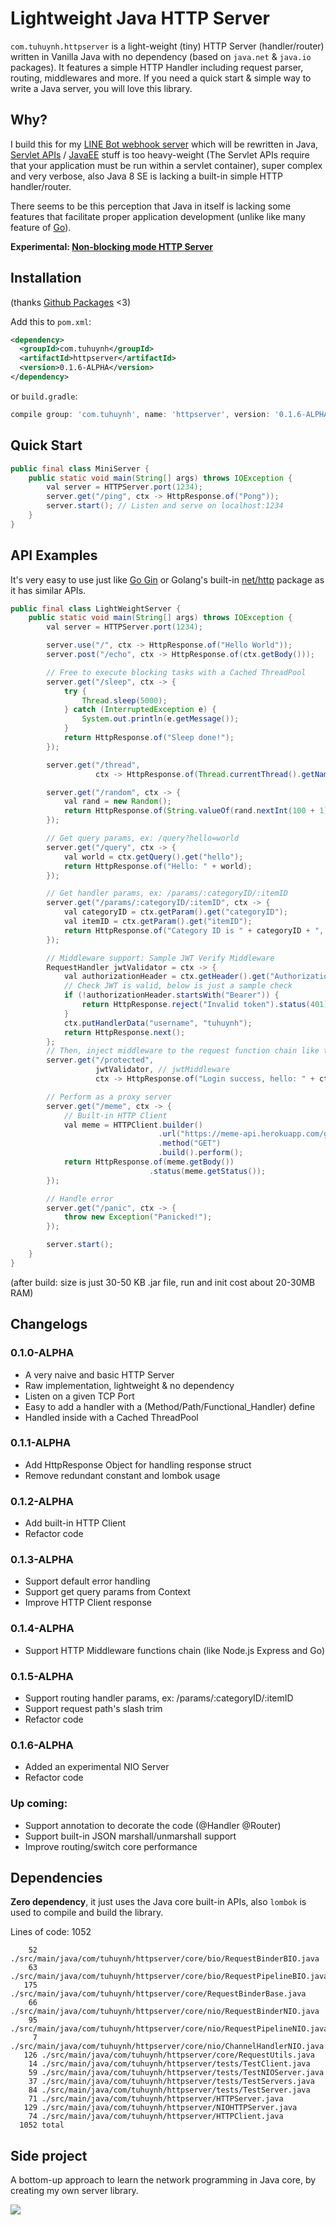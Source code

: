 # Lightweight Java HTTP Server

`com.tuhuynh.httpserver` is a light-weight (tiny) HTTP Server (handler/router) written in Vanilla Java with no dependency (based on `java.net` & `java.io` packages). It features a simple HTTP Handler including request parser, routing, middlewares and more. If you need a quick start & simple way to write a Java server, you will love this library.

## Why?

I build this for my [LINE Bot webhook server](https://github.com/huynhminhtufu/line-bot) which will be rewritten in Java, [Servlet APIs](https://docs.oracle.com/javaee/7/api/javax/servlet/package-summary.html) / [JavaEE](https://www.oracle.com/java/technologies/java-ee-glance.html) stuff is too heavy-weight (The Servlet APIs require that your application must be run within a servlet container), super complex and very verbose, also Java 8 SE is lacking a built-in simple HTTP handler/router.

There seems to be this perception that Java in itself is lacking some features that facilitate proper application development (unlike like many feature of [Go](https://golang.org/pkg/net/http/)).

**Experimental: [Non-blocking mode HTTP Server](https://github.com/huynhminhtufu/httpserver/tree/master/src/main/java/com/tuhuynh/httpserver/core/nio)**

## Installation

(thanks [Github Packages](https://github.com/huynhminhtufu/httpserver/packages/309436) <3)

Add this to `pom.xml`:

```xml
<dependency>
  <groupId>com.tuhuynh</groupId>
  <artifactId>httpserver</artifactId>
  <version>0.1.6-ALPHA</version>
</dependency>
```

or `build.gradle`:

```groovy
compile group: 'com.tuhuynh', name: 'httpserver', version: '0.1.6-ALPHA'
```

## Quick Start

```java
public final class MiniServer {
    public static void main(String[] args) throws IOException {
        val server = HTTPServer.port(1234);
        server.get("/ping", ctx -> HttpResponse.of("Pong"));
        server.start(); // Listen and serve on localhost:1234
    }
}
```

## API Examples

It's very easy to use just like [Go Gin](https://github.com/gin-gonic/gin) or Golang's built-in [net/http](https://golang.org/pkg/net/http/) package as it has similar APIs.

```java
public final class LightWeightServer {
    public static void main(String[] args) throws IOException {
        val server = HTTPServer.port(1234);

        server.use("/", ctx -> HttpResponse.of("Hello World"));
        server.post("/echo", ctx -> HttpResponse.of(ctx.getBody()));

        // Free to execute blocking tasks with a Cached ThreadPool
        server.get("/sleep", ctx -> {
            try {
                Thread.sleep(5000);
            } catch (InterruptedException e) {
                System.out.println(e.getMessage());
            }
            return HttpResponse.of("Sleep done!");
        });

        server.get("/thread",
                   ctx -> HttpResponse.of(Thread.currentThread().getName()));

        server.get("/random", ctx -> {
            val rand = new Random();
            return HttpResponse.of(String.valueOf(rand.nextInt(100 + 1)));
        });

        // Get query params, ex: /query?hello=world
        server.get("/query", ctx -> {
            val world = ctx.getQuery().get("hello");
            return HttpResponse.of("Hello: " + world);
        });

        // Get handler params, ex: /params/:categoryID/:itemID
        server.get("/params/:categoryID/:itemID", ctx -> {
            val categoryID = ctx.getParam().get("categoryID");
            val itemID = ctx.getParam().get("itemID");
            return HttpResponse.of("Category ID is " + categoryID + ", Item ID is " + itemID);
        });

        // Middleware support: Sample JWT Verify Middleware
        RequestHandler jwtValidator = ctx -> {
            val authorizationHeader = ctx.getHeader().get("Authorization");
            // Check JWT is valid, below is just a sample check
            if (!authorizationHeader.startsWith("Bearer")) {
                return HttpResponse.reject("Invalid token").status(401);
            }
            ctx.putHandlerData("username", "tuhuynh");
            return HttpResponse.next();
        };
        // Then, inject middleware to the request function chain like this
        server.get("/protected",
                   jwtValidator, // jwtMiddleware
                   ctx -> HttpResponse.of("Login success, hello: " + ctx.getData("username")));

        // Perform as a proxy server
        server.get("/meme", ctx -> {
            // Built-in HTTP Client
            val meme = HTTPClient.builder()
                                 .url("https://meme-api.herokuapp.com/gimme")
                                 .method("GET")
                                 .build().perform();
            return HttpResponse.of(meme.getBody())
                               .status(meme.getStatus());
        });

        // Handle error
        server.get("/panic", ctx -> {
            throw new Exception("Panicked!");
        });

        server.start();
    }
}
```

(after build: size is just 30-50 KB .jar file, run and init cost about 20-30MB RAM)

## Changelogs

### 0.1.0-ALPHA

- A very naive and basic HTTP Server
- Raw implementation, lightweight & no dependency
- Listen on a given TCP Port
- Easy to add a handler with a (Method/Path/Functional_Handler) define
- Handled inside with a Cached ThreadPool

### 0.1.1-ALPHA

- Add HttpResponse Object for handling response struct
- Remove redundant constant and lombok usage

### 0.1.2-ALPHA

- Add built-in HTTP Client
- Refactor code

### 0.1.3-ALPHA

- Support default error handling
- Support get query params from Context
- Improve HTTP Client response

### 0.1.4-ALPHA

- Support HTTP Middleware functions chain (like Node.js Express and Go)

### 0.1.5-ALPHA

- Support routing handler params, ex: /params/:categoryID/:itemID
- Support request path's slash trim
- Refactor code

### 0.1.6-ALPHA

- Added an experimental NIO Server
- Refactor code

### Up coming:

- Support annotation to decorate the code (@Handler @Router)
- Support built-in JSON marshall/unmarshall support
- Improve routing/switch core performance

## Dependencies

**Zero dependency**, it just uses the Java core built-in APIs, also `lombok` is used to compile and build the library.

Lines of code: 1052
```
    52 ./src/main/java/com/tuhuynh/httpserver/core/bio/RequestBinderBIO.java
    63 ./src/main/java/com/tuhuynh/httpserver/core/bio/RequestPipelineBIO.java
   175 ./src/main/java/com/tuhuynh/httpserver/core/RequestBinderBase.java
    66 ./src/main/java/com/tuhuynh/httpserver/core/nio/RequestBinderNIO.java
    95 ./src/main/java/com/tuhuynh/httpserver/core/nio/RequestPipelineNIO.java
     7 ./src/main/java/com/tuhuynh/httpserver/core/nio/ChannelHandlerNIO.java
   126 ./src/main/java/com/tuhuynh/httpserver/core/RequestUtils.java
    14 ./src/main/java/com/tuhuynh/httpserver/tests/TestClient.java
    59 ./src/main/java/com/tuhuynh/httpserver/tests/TestNIOServer.java
    37 ./src/main/java/com/tuhuynh/httpserver/tests/TestServers.java
    84 ./src/main/java/com/tuhuynh/httpserver/tests/TestServer.java
    71 ./src/main/java/com/tuhuynh/httpserver/HTTPServer.java
   129 ./src/main/java/com/tuhuynh/httpserver/NIOHTTPServer.java
    74 ./src/main/java/com/tuhuynh/httpserver/HTTPClient.java
  1052 total
```

## Side project

A bottom-up approach to learn the network programming in Java core, by creating my own server library.

![](https://miro.medium.com/max/1400/1*ziPHz443ne9yNwK0CmA0lQ.png)